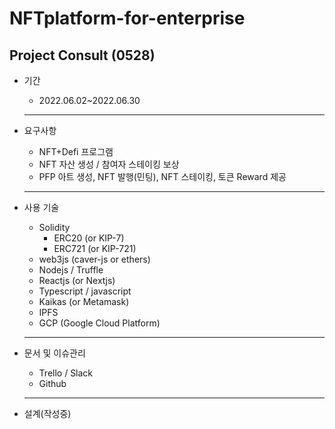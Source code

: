 # NFTplatform-for-enterprise


## **Project Consult (0528)**

-   기간
    -   2022.06.02~2022.06.30
    - --

-   요구사항
    -   NFT+Defi 프로그램
    -   NFT 자산 생성 / 참여자 스테이킹 보상
    -   PFP 아트 생성, NFT 발행(민팅), NFT 스테이킹, 토큰 Reward 제공
    ___

-   사용 기술
    -   Solidity
        -   ERC20 (or KIP-7)
        -   ERC721 (or KIP-721)
    -   web3js (caver-js or ethers)
    -   Nodejs / Truffle
    -   Reactjs (or Nextjs)
    -   Typescript / javascript
    -   Kaikas (or Metamask)
    -   IPFS
    -   GCP (Google Cloud Platform)
    ---

-   문서 및 이슈관리
    -   Trello / Slack
    -   Github
    - --

-   설계(작성중)
